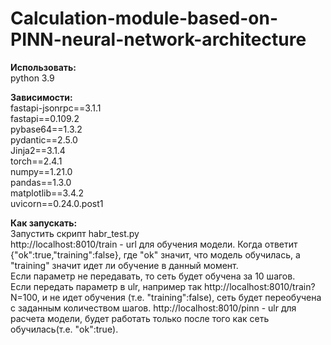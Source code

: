 # Calculation-module-based-on-PINN-neural-network-architecture

<b>Использовать:</b><br />
python 3.9<br />

<b>Зависимости:</b><br />
fastapi-jsonrpc==3.1.1<br />
fastapi==0.109.2<br />
pybase64==1.3.2<br />
pydantic==2.5.0<br />
Jinja2==3.1.4<br />
torch==2.4.1<br />
numpy==1.21.0<br />
pandas==1.3.0<br />
matplotlib==3.4.2<br />
uvicorn==0.24.0.post1<br />

<b>Как запускать:</b><br />
Запустить скрипт habr_test.py<br />
http://localhost:8010/train - url для обучения модели. Когда ответит {"ok":true,"training":false}, где "ok" значит, что модель обучилась, а "training" значит идет ли обучение в данный момент.<br />
Если параметр не передавать, то сеть будет обучена за 10 шагов.<br />
Eсли передать параметр в ulr, например так http://localhost:8010/train?N=100, и не идет обучения (т.е. "training":false), сеть будет переобучена с заданным количеством шагов.
http://localhost:8010/pinn - ulr для расчета модели, будет работать только после того как сеть обучилась(т.е. "ok":true).<br />